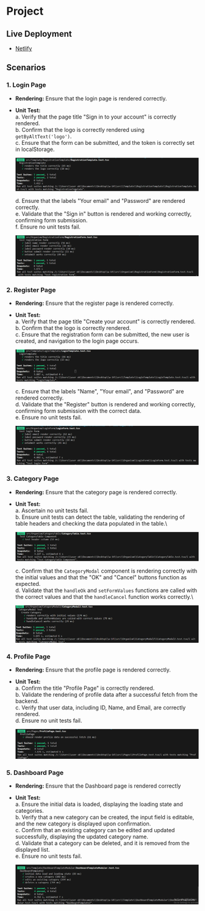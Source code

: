 # Project 

## Live Deployment

- [Netlify](https://superlative-bublanina-a7be24.netlify.app/)


## Scenarios

### 1. Login Page

- **Rendering:** Ensure that the login page is rendered correctly.
- **Unit Test:** \
   a. Verify that the page title "Sign in to your account" is correctly rendered.\
   b. Confirm that the logo is correctly rendered using `getByAltText('logo')`.\
   c. Ensure that the form can be submitted, and the token is correctly set in localStorage.

   ![1](./src/assets/images/1.png)

   d. Ensure that the labels "Your email" and "Password" are rendered correctly.\
   e. Validate that the "Sign in" button is rendered and working correctly, confirming form submission.\
   f. Ensure no unit tests fail.

   ![2](./src/assets/images/2.png)

### 2. Register Page

- **Rendering:** Ensure that the register page is rendered correctly.
- **Unit Test:** \
   a. Verify that the page title "Create your account" is correctly rendered.\
   b. Confirm that the logo is correctly rendered.\
   c. Ensure that the registration form can be submitted, the new user is created, and navigation to the login page  occurs.

   ![3](./src/assets/images/3.png)
   
   c. Ensure that the labels "Name", "Your email", and "Password" are rendered correctly.\
   d. Validate that the "Register" button is rendered and working correctly, confirming form submission with the correct data.\
   e. Ensure no unit tests fail.

   ![4](./src/assets/images/4.png)

### 3. Category Page

- **Rendering:** Ensure that the category page is rendered correctly.
- **Unit Test:** \
   a. Ascertain no unit tests fail.\
   b. Ensure unit tests can detect the table, validating the rendering of table headers and checking the data populated in the table.\

   ![5](./src/assets/images/5.png)

   c. Confirm that the `CategoryModal` component is rendering correctly with the initial values and that the "OK" and "Cancel" buttons function as expected.\
   d. Validate that the `handleOk` and `setFormValues` functions are called with the correct values and that the `handleCancel` function works correctly.\

   ![6](./src/assets/images/6.png)

### 4. Profile Page

- **Rendering:** Ensure that the profile page is rendered correctly.
- **Unit Test:** \
   a. Confirm the title "Profile Page" is correctly rendered.\
   b. Validate the rendering of profile data after a successful fetch from the backend.\
   c. Verify that user data, including ID, Name, and Email, are correctly rendered.\
   d. Ensure no unit tests fail.

   ![7](./src/assets/images/7.png)

### 5. Dashboard Page

- **Rendering:** Ensure that the Dashboard page is rendered correctly
- **Unit Test:** \
   a. Ensure the initial data is loaded, displaying the loading state and categories.\
   b. Verify that a new category can be created, the input field is editable, and the new category is displayed upon confirmation.\
   c. Confirm that an existing category can be edited and updated successfully, displaying the updated category name.\
   d. Validate that a category can be deleted, and it is removed from the displayed list.\
   e. Ensure no unit tests fail.

   ![8](./src/assets/images/8.png)

